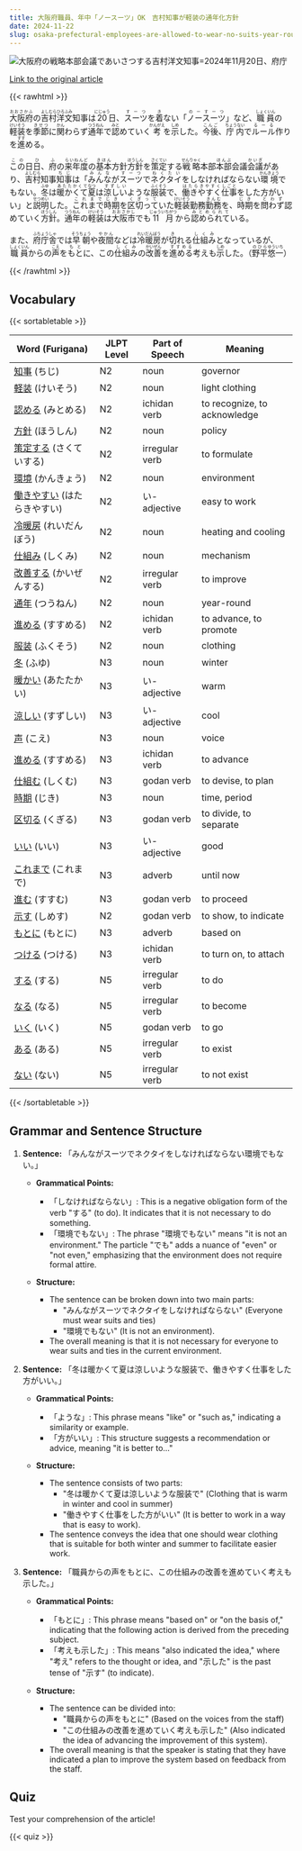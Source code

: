 ```yaml
---
title: 大阪府職員、年中「ノースーツ」OK　吉村知事が軽装の通年化方針
date: 2024-11-22
slug: osaka-prefectural-employees-are-allowed-to-wear-no-suits-year-round-as-governor-yoshimura-promotes-a-policy-for-casual-attire-throughout-the-year
---
```


![大阪府の戦略本部会議であいさつする吉村洋文知事=2024年11月20日、府庁](https://www.asahicom.jp/imgopt/img/0abab5a687/comm_L/AS20241120002522.jpg "大阪府の戦略本部会議であいさつする吉村洋文知事=2024年11月20日、府庁")

[Link to the original article](https://asahi.com/articles/ASSCN2D2YSCNOXIE02WM.html?iref=pc_life_top__n)

{{< rawhtml >}}
<p><ruby>大阪府<rt>おおさかふ</rt></ruby>の<ruby>吉村<rt>よしむら</rt></ruby><ruby>洋文<rt>ひろふみ</rt></ruby>知事は<ruby>20<rt>にじゅう</rt></ruby>日、<ruby>スーツ<rt>すーつ</rt></ruby>を<ruby>着<rt>き</rt></ruby>ない「<ruby>ノースーツ<rt>のーすーつ</rt></ruby>」など、<ruby>職員<rt>しょくいん</rt></ruby>の<ruby>軽装<rt>けいそう</rt></ruby>を<ruby>季節<rt>きせつ</rt></ruby>に<ruby>関<rt>かん</rt></ruby>わらず<ruby>通年<rt>つうねん</rt></ruby>で<ruby>認<rt>みと</rt></ruby>めていく<ruby>考<rt>かんがえ</rt></ruby>を<ruby>示<rt>しめ</rt></ruby>した。<ruby>今後<rt>こんご</rt></ruby>、<ruby>庁内<rt>ちょうない</rt></ruby>で<ruby>ルール<rt>るーる</rt></ruby>作りを<ruby>進<rt>すす</rt></ruby>める。</p>

<p><ruby>この<rt>この</rt></ruby>日<ruby>日<rt>ひ</rt></ruby>、<ruby>府<rt>ふ</rt></ruby>の<ruby>来年度<rt>らいねんど</rt></ruby>の<ruby>基本<rt>きほん</rt></ruby>方針<ruby>方針<rt>ほうしん</rt></ruby>を<ruby>策定<rt>さくてい</rt></ruby>する<ruby>戦略<rt>せんりゃく</rt></ruby>本部<ruby>本部<rt>ほんぶ</rt></ruby>会議<ruby>会議<rt>かいぎ</rt></ruby>があり、<ruby>吉村<rt>よしむら</rt></ruby>知事<ruby>知事<rt>ちじ</rt></ruby>は「<ruby>みんな<rt>みんな</rt></ruby>が<ruby>スーツ<rt>すーつ</rt></ruby>で<ruby>ネクタイ<rt>ねくたい</rt></ruby>をしなければならない<ruby>環境<rt>かんきょう</rt></ruby>でもない。<ruby>冬<rt>ふゆ</rt></ruby>は<ruby>暖かくて<rt>あたたかくて</rt></ruby><ruby>夏<rt>なつ</rt></ruby>は<ruby>涼しい<rt>すずしい</rt></ruby>ような<ruby>服装<rt>ふくそう</rt></ruby>で、<ruby>働きやすく<rt>はたらきやすく</rt></ruby><ruby>仕事<rt>しごと</rt></ruby>をした方がいい」と<ruby>説明<rt>せつめい</rt></ruby>した。<ruby>これまで<rt>これまで</rt></ruby><ruby>時期<rt>じき</rt></ruby>を<ruby>区切って<rt>くぎって</rt></ruby>いた<ruby>軽装<rt>けいそう</rt></ruby>勤務<ruby>勤務<rt>きんむ</rt></ruby>を、<ruby>時期<rt>じき</rt></ruby>を<ruby>問わず<rt>とわず</rt></ruby>認めていく<ruby>方針<rt>ほうしん</rt></ruby>。<ruby>通年<rt>つうねん</rt></ruby>の<ruby>軽装<rt>けいそう</rt></ruby>は<ruby>大阪市<rt>おおさかし</rt></ruby>でも<ruby>11月<rt>じゅういちがつ</rt></ruby>から<ruby>認められて<rt>みとめられて</rt></ruby>いる。</p>

<p>また、<ruby>府庁舎<rt>ふちょうしゃ</rt></ruby>では<ruby>早朝<rt>そうちょう</rt></ruby>や<ruby>夜間<rt>やかん</rt></ruby>などは<ruby>冷暖房<rt>れいだんぼう</rt></ruby>が<ruby>切<rt>き</rt></ruby>れる<ruby>仕組み<rt>しくみ</rt></ruby>となっているが、<ruby>職員<rt>しょくいん</rt></ruby>からの<ruby>声<rt>こえ</rt></ruby>を<ruby>もと<rt>もと</rt></ruby>に、この<ruby>仕組み<rt>しくみ</rt></ruby>の<ruby>改善<rt>かいぜん</rt></ruby>を<ruby>進める<rt>すすめる</rt></ruby>考えも<ruby>示<rt>しめ</rt></ruby>した。（<ruby>野平<rt>のひら</rt></ruby><ruby>悠一<rt>ゆういち</rt></ruby>）</p>
{{< /rawhtml >}}

## Vocabulary


{{< sortabletable >}}

| Word (Furigana)      | JLPT Level | Part of Speech          | Meaning                          |
|----------------------|------------|-------------------------|----------------------------------|
|[知事](https://jisho.org/search/%E7%9F%A5%E4%BA%8B) (ちじ)| N2         | noun                    | governor                         |
|[軽装](https://jisho.org/search/%E8%BB%BD%E8%A3%85) (けいそう)| N2         | noun                    | light clothing                   |
|[認める](https://jisho.org/search/%E8%AA%8D%E3%82%81%E3%82%8B) (みとめる)| N2         | ichidan verb            | to recognize, to acknowledge     |
|[方針](https://jisho.org/search/%E6%96%B9%E9%87%9D) (ほうしん)| N2         | noun                    | policy                           |
|[策定する](https://jisho.org/search/%E7%AD%96%E5%AE%9A%E3%81%99%E3%82%8B) (さくていする)| N2     | irregular verb          | to formulate                     |
|[環境](https://jisho.org/search/%E7%92%B0%E5%A2%83) (かんきょう)| N2         | noun                    | environment                      |
|[働きやすい](https://jisho.org/search/%E5%83%8D%E3%81%8D%E3%82%84%E3%81%99%E3%81%84) (はたらきやすい)| N2 | い-adjective            | easy to work                     |
|[冷暖房](https://jisho.org/search/%E5%86%B7%E6%9A%96%E6%88%BF) (れいだんぼう)| N2       | noun                    | heating and cooling              |
|[仕組み](https://jisho.org/search/%E4%BB%95%E7%B5%84%E3%81%BF) (しくみ)| N2         | noun                    | mechanism                        |
|[改善する](https://jisho.org/search/%E6%94%B9%E5%96%84%E3%81%99%E3%82%8B) (かいぜんする)| N2     | irregular verb          | to improve                       |
|[通年](https://jisho.org/search/%E9%80%9A%E5%B9%B4) (つうねん)| N2         | noun                    | year-round                       |
|[進める](https://jisho.org/search/%E9%80%B2%E3%82%81%E3%82%8B) (すすめる)| N2         | ichidan verb            | to advance, to promote          |
|[服装](https://jisho.org/search/%E6%9C%8D%E8%A3%85) (ふくそう)| N2         | noun                    | clothing                         |
|[冬](https://jisho.org/search/%E5%86%AC) (ふゆ)| N3         | noun                    | winter                           |
|[暖かい](https://jisho.org/search/%E6%9A%96%E3%81%8B%E3%81%84) (あたたかい)| N3         | い-adjective            | warm                             |
|[涼しい](https://jisho.org/search/%E6%B6%BC%E3%81%97%E3%81%84) (すずしい)| N3         | い-adjective            | cool                             |
|[声](https://jisho.org/search/%E5%A3%B0) (こえ)| N3         | noun                    | voice                            |
|[進める](https://jisho.org/search/%E9%80%B2%E3%82%81%E3%82%8B) (すすめる)| N3         | ichidan verb            | to advance                       |
|[仕組む](https://jisho.org/search/%E4%BB%95%E7%B5%84%E3%82%80) (しくむ)| N3         | godan verb              | to devise, to plan              |
|[時期](https://jisho.org/search/%E6%99%82%E6%9C%9F) (じき)| N3         | noun                    | time, period                    |
|[区切る](https://jisho.org/search/%E5%8C%BA%E5%88%87%E3%82%8B) (くぎる)| N3         | godan verb              | to divide, to separate          |
|[いい](https://jisho.org/search/%E3%81%84%E3%81%84) (いい)| N3         | い-adjective            | good                             |
|[これまで](https://jisho.org/search/%E3%81%93%E3%82%8C%E3%81%BE%E3%81%A7) (これまで)| N3         | adverb                  | until now                       |
|[進む](https://jisho.org/search/%E9%80%B2%E3%82%80) (すすむ)| N3         | godan verb              | to proceed                       |
|[示す](https://jisho.org/search/%E7%A4%BA%E3%81%99) (しめす)| N2         | godan verb              | to show, to indicate            |
|[もとに](https://jisho.org/search/%E3%82%82%E3%81%A8%E3%81%AB) (もとに)| N3         | adverb                  | based on                        |
|[つける](https://jisho.org/search/%E3%81%A4%E3%81%91%E3%82%8B) (つける)| N3         | ichidan verb            | to turn on, to attach           |
|[する](https://jisho.org/search/%E3%81%99%E3%82%8B) (する)| N5         | irregular verb          | to do                           |
|[なる](https://jisho.org/search/%E3%81%AA%E3%82%8B) (なる)| N5         | irregular verb          | to become                       |
|[いく](https://jisho.org/search/%E3%81%84%E3%81%8F) (いく)| N5         | godan verb              | to go                           |
|[ある](https://jisho.org/search/%E3%81%82%E3%82%8B) (ある)| N5         | irregular verb          | to exist                        |
|[ない](https://jisho.org/search/%E3%81%AA%E3%81%84) (ない)| N5         | irregular verb          | to not exist                    |

{{< /sortabletable >}}


## Grammar and Sentence Structure

1. **Sentence:** 「みんながスーツでネクタイをしなければならない環境でもない。」

   - **Grammatical Points:**
     - 「しなければならない」: This is a negative obligation form of the verb "する" (to do). It indicates that it is not necessary to do something.
     - 「環境でもない」: The phrase "環境でもない" means "it is not an environment." The particle "でも" adds a nuance of "even" or "not even," emphasizing that the environment does not require formal attire.

   - **Structure:**
     - The sentence can be broken down into two main parts: 
       - "みんながスーツでネクタイをしなければならない" (Everyone must wear suits and ties) 
       - "環境でもない" (It is not an environment).
     - The overall meaning is that it is not necessary for everyone to wear suits and ties in the current environment.

2. **Sentence:** 「冬は暖かくて夏は涼しいような服装で、働きやすく仕事をした方がいい。」

   - **Grammatical Points:**
     - 「ような」: This phrase means "like" or "such as," indicating a similarity or example.
     - 「方がいい」: This structure suggests a recommendation or advice, meaning "it is better to..." 

   - **Structure:**
     - The sentence consists of two parts:
       - "冬は暖かくて夏は涼しいような服装で" (Clothing that is warm in winter and cool in summer)
       - "働きやすく仕事をした方がいい" (It is better to work in a way that is easy to work).
     - The sentence conveys the idea that one should wear clothing that is suitable for both winter and summer to facilitate easier work.

3. **Sentence:** 「職員からの声をもとに、この仕組みの改善を進めていく考えも示した。」

   - **Grammatical Points:**
     - 「もとに」: This phrase means "based on" or "on the basis of," indicating that the following action is derived from the preceding subject.
     - 「考えも示した」: This means "also indicated the idea," where "考え" refers to the thought or idea, and "示した" is the past tense of "示す" (to indicate).

   - **Structure:**
     - The sentence can be divided into:
       - "職員からの声をもとに" (Based on the voices from the staff)
       - "この仕組みの改善を進めていく考えも示した" (Also indicated the idea of advancing the improvement of this system).
     - The overall meaning is that the speaker is stating that they have indicated a plan to improve the system based on feedback from the staff.

## Quiz

Test your comprehension of the article!

{{< quiz >}}